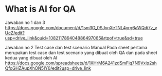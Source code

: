 # What is AI for QA 
Jawaban no 1 dan 3
https://docs.google.com/document/d/1sm3O_0SJvqXeTNL4yrg6aWQdi7z_vUcZ/edit?usp=drive_link&ouid=108211789404886497065&rtpof=true&sd=true

Jawaban no 2 
Test case dan test scenario Manual
Pada sheet pertama merupakan test case dan test scenario yang dibuat oleh QA dan pada sheet kedua yang dibuat oleh AI
https://docs.google.com/spreadsheets/d/1XHrM6A241zdSmFiq7N9Vxlp2shQfoGHZAupXhON5IY0/edit?usp=drive_link

